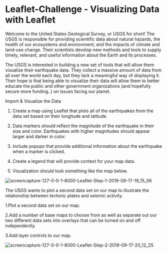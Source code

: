 # Leaflet-Challenge  -   Visualizing Data with Leaflet

Welcome to the United States Geological Survey, or USGS for short! The USGS is responsible for providing scientific data about natural hazards, the health of our ecosystems and environment; and the impacts of climate and land-use change. Their scientists develop new methods and tools to supply timely, relevant, and useful information about the Earth and its processes. 

The USGS is interested in building a new set of tools that will allow them visualize their earthquake data. They collect a massive amount of data from all over the world each day, but they lack a meaningful way of displaying it. Their hope is that being able to visualize their data will allow them to better educate the public and other government organizations (and hopefully secure more funding..) on issues facing our planet.


Import & Visualize the Data

 1. Create a map using Leaflet that plots all of the earthquakes from the data set based on their longitude and latitude.

 2. Data markers should reflect the magnitude of the earthquake in their size and color. Earthquakes with higher magnitudes should         appear larger and darker in color.

 3. Include popups that provide additional information about the earthquake when a marker is clicked.

 4. Create a legend that will provide context for your map data.

 5. Visualization should look something like the map below.
 
 
 ![screencapture-127-0-0-1-8000-Leaflet-Step-1-2019-09-17-19_15_06](https://user-images.githubusercontent.com/49598347/65088636-c0c94280-d97f-11e9-9fe8-a6fdcca51302.png)

The USGS wants to plot a second data set on our map to illustrate the relationship between tectonic plates and seismic activity.
 
 1.Plot a second data set on our map.

 2.Add a number of base maps to choose from as well as separate out our two different data sets into overlays that can be turned on and    off independently.

 3.Add layer controls to our map.
 
 ![screencapture-127-0-0-1-8000-Leaflet-Step-2-2019-09-17-20_12_25](https://user-images.githubusercontent.com/49598347/65096401-83b67d80-d98a-11e9-9945-8ea1cabb0068.png)
 
 
